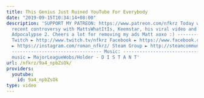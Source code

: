 ```yaml
---
title: This Genius Just Ruined YouTube For Everybody
date: "2019-09-15T10:34:14+08:00"
description: 'SUPPORT MY PATREON: https://www.patreon.com/nfkrz Today we discuss the
  recent controversy with MattsWhatItIs, Keemstar, his viral video and the all-new
  Adpocalypse 2. Cheers a lot for removing my ads Matt xoxo :) ---------------------------------
  Twitch ► http://www.twitch.tv/nfkrz Facebook ► https://www.facebook.com/NFKRZ1 Instagram
  ► https://instagram.com/roman_nfkrz/ Steam Group ► http://steamcommunity.com/groups/nfkrzgroup
  --------------------------------- Music: --------------------------------- Outro
  music ► MajorLeagueWobs/Holder - D I S T A N T'
url: /nfkrz/9a4_npbZsOk/
providers:
  youtube:
    id: 9a4_npbZsOk
type: video
---
```

